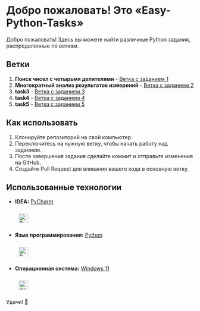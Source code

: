 # Добро пожаловать! Это «Easy-Python-Tasks»

Добро пожаловать! Здесь вы можете найти различные Python задания, распределенные по веткам.

## Ветки

1. **Поиск чисел с четырьмя делителями** - [Ветка с заданием 1](https://github.com/rizeshawty/Easy-Python-Tasks/tree/Finding-Four-Divisors)
2. **Многократный анализ результатов измерений** - [Ветка с заданием 2](https://github.com/rizeshawty/Easy-Python-Tasks/tree/Multiple-Measurements)
3. **task3** - [Ветка с заданием 3]()
4. **task4** - [Ветка с заданием 4]()
5. **task5** - [Ветка с заданием 5]()

## Как использовать

1. Клонируйте репозиторий на свой компьютер.
2. Переключитесь на нужную ветку, чтобы начать работу над заданием.
3. После завершения задания сделайте коммит и отправьте изменения на GitHub.
4. Создайте Pull Request для вливания вашего кода в основную ветку.

## Использованные технологии

- **IDEA:** [PyCharm](https://wikipedia.org/wiki/PyCharm)

   <a href="https://wikipedia.org/wiki/PyCharm" target="_blank">
   <img style="margin: 10px" src="https://upload.wikimedia.org/wikipedia/commons/thumb/5/5d/JetBrains_PyCharm_Product_Logo.svg/1920px-JetBrains_PyCharm_Product_Logo.svg.png" alt="PyCharm" height="25" /></a>
  
- **Язык программирования:** [Python](https://www.python.org/)

   <a href="https://www.python.org/" target="_blank">
   <img style="margin: 10px" src="https://upload.wikimedia.org/wikipedia/commons/thumb/c/c3/Python-logo-notext.svg/1200px-Python-logo-notext.svg.png" alt="Python" height="25" /></a>

- **Операционная система:** [Windows 11](https://en.wikipedia.org/wiki/Windows_11)

   <a href="https://en.wikipedia.org/wiki/Windows_11" target="_blank">
   <img style="margin: 10px" src="https://upload.wikimedia.org/wikipedia/commons/e/e6/Windows_11_logo.svg" alt="Windows 11" height="25" /></a>

Удачи! 🚀  
